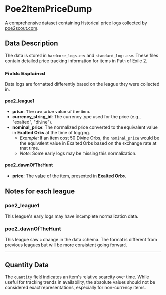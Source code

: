 
# Poe2ItemPriceDump

A comprehensive dataset containing historical price logs collected by [poe2scout.com](https://poe2scout.com).

## Data Description

The data is stored in `hardcore_logs.csv` and `standard_logs.csv`. These files contain detailed price tracking information for items in Path of Exile 2.

### Fields Explained

Data logs are formatted differently based on the league they were collected in.

#### **poe2_league1**

- **price**: The raw price value of the item.
- **currency_string_id**: The currency type used for the price (e.g., "exalted", "divine").
- **nominal_price**: The normalized price converted to the equivalent value in **Exalted Orbs** at the time of logging.
  - *Example:* If an item cost 50 Divine Orbs, the `nominal_price` would be the equivalent value in Exalted Orbs based on the exchange rate at that time.
  - *Note:* Some early logs may be missing this normalization.

#### **poe2_dawnOfTheHunt**

- **price**: The value of the item, presented in **Exalted Orbs**.

## Notes for each league

### **poe2_league1**

This league's early logs may have incomplete normalization data.

### **poe2_dawnOfTheHunt**

This league saw a change in the data schema. The format is different from previous leagues but will be more consistent going forward.

---
## Quantity Data

The `quantity` field indicates an item's relative scarcity over time. While useful for tracking trends in availability, the absolute values should not be considered exact representations, especially for non-currency items.